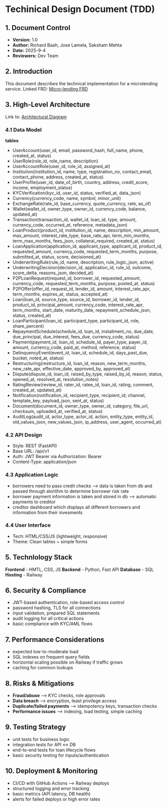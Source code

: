 # Techinical Design Document (TDD)



## 1. Document Control
- **Version:** 1.0
- **Author:** Richard Baah, Jose Lamela, Saksham Mehta
- **Date:** 2025-9-4
- **Reviewers:** Dev Team
## 2. Introduction
This document describes the technical implementation for a microlending service. Linked FRD: [Micro-lending FRD](./Fuctional_Req.md)
## 3. High-Level Architecture
Link to: 
[Architectural Diagram](./Archietecural_Diagram.md)
### 4.1 Data Model
**tables**
- UserAccount(user_id, email, password_hash, full_name, phone, created_at, status)
- UserRole(role_id, role_name, description)
- UserAccountRole(user_id, role_id, assigned_at)
- Institution(institution_id, name, type, registration_no, contact_email, contact_phone, address, created_at, status)
- UserProfile(user_id, date_of_birth, country, address, credit_score, income, employment_status)
- KYCVerification(kyc_id, user_id, status, verified_at, data_json)
- Currency(currency_code, name, symbol, minor_unit)
- ExchangeRate(rate_id, base_currency, quote_currency, rate, as_of)
- Wallet(wallet_id, owner_type, owner_id, currency_code, balance, updated_at)
- Transaction(transaction_id, wallet_id, loan_id, type, amount, currency_code, occurred_at, reference, metadata_json)
- LoanProduct(product_id, institution_id, name, description, min_amount, max_amount, interest_rate_type, base_rate_apr, term_min_months, term_max_months, fees_json, collateral_required, created_at, status)
- LoanApplication(application_id, applicant_type, applicant_id, product_id, requested_amount, currency_code, requested_term_months, purpose, submitted_at, status, score, decisioned_at)
- UnderwritingRule(rule_id, name, description, rule_logic_json, active)
- UnderwritingDecision(decision_id, application_id, rule_id, outcome, score_delta, reasons_json, decided_at)
- P2PLoanRequest(request_id, borrower_id, requested_amount, currency_code, requested_term_months, purpose, posted_at, status)
- P2POffer(offer_id, request_id, lender_id, amount, interest_rate_apr, term_months, expires_at, status, accepted_at)
- Loan(loan_id, source_type, source_id, borrower_id, lender_id, product_id, principal_amount, currency_code, interest_rate_apr, term_months, start_date, maturity_date, repayment_schedule_json, status, created_at)
- LoanParticipant(loan_id, participant_type, participant_id, role, share_percent)
- RepaymentSchedule(schedule_id, loan_id, installment_no, due_date, due_principal, due_interest, fees_due, currency_code, status)
- Payment(payment_id, loan_id, schedule_id, payer_type, payer_id, amount, currency_code, paid_at, method, reference, status)
- DelinquencyEvent(event_id, loan_id, schedule_id, days_past_due, bucket, noted_at, status)
- Restructuring(restructure_id, loan_id, reason, new_term_months, new_rate_apr, effective_date, approved_by, approved_at)
- Dispute(dispute_id, loan_id, raised_by_type, raised_by_id, reason, status, opened_at, resolved_at, resolution_notes)
- RatingReview(review_id, rater_id, ratee_id, loan_id, rating, comment, created_at, updated_at)
- Notification(notification_id, recipient_type, recipient_id, channel, template_key, payload_json, sent_at, status)
- Document(document_id, owner_type, owner_id, category, file_url, checksum, uploaded_at, verified_at, status)
- AuditLog(audit_id, actor_type, actor_id, action, entity_type, entity_id, old_values_json, new_values_json, ip_address, user_agent, occurred_at)
### 4.2  API Design
- Style: REST (FastAPI)
- Base URL: /api/v1
- Auth: JWT Bearer via Authorization: Bearer <token>
- Content-Type: application/json
### 4.3 Application Logic
- borrowers need to pass credit checks --> data is taken from db and passed through alorithm to determine borrower risk rate
- borrower payment information is taken and stored in db --> automatic payments to creditor
- creditor dashboard which displays all different borrowers and information from their invesments
### 4.4 User Interface
- Tech: HTML/CSS/JS (lightweight, responsive)
- Theme: Clean tables + simple forms
## 5. Technlology Stack
**Frontend** - HMTL, CSS, JS
**Backend** - Python, Fast API
**Database** - SQL
**Hosting** - Railway
## 6. Security & Compliance
- JWT-based authentication, role-based access control  
- password hashing, TLS for all connections  
- input validation, prepared SQL statements  
- audit logging for all critical actions  
- basic compliance with KYC/AML flows  
## 7. Performance Considerations
- expected low-to-moderate load
- SQL indexes on frequent query fields  
- horizontal scaling possible on Railway if traffic grows  
- caching for common lookups
## 8. Risks & Mitigations
- **Fraud/abuse** --> KYC checks, role approvals  
- **Data breach** --> encryption, least privilege access  
- **Duplicate/failed payments** --> idempotency keys, transaction checks  
- **Performance issues** --> indexing, load testing, simple caching  
## 9. Testing Strategy
- unit tests for business logic  
- integration tests for API ↔ DB  
- end-to-end tests for loan lifecycle flows  
- basic security testing for inputs/authentication  
## 10. Deployment & Monitoring
- CI/CD with GitHub Actions --> Railway deploys  
- structured logging and error tracking  
- basic metrics (API latency, DB health)  
- alerts for failed deploys or high error rates  
